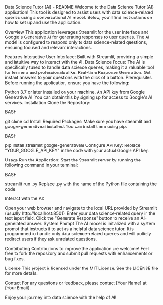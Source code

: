 Data Science Tutor (AI) - README
Welcome to the Data Science Tutor (AI) application! This tool is designed to assist users with data science-related queries using a conversational AI model. Below, you'll find instructions on how to set up and use the application.

Overview
This application leverages Streamlit for the user interface and Google's Generative AI for generating responses to user queries. The AI model is configured to respond only to data science-related questions, ensuring focused and relevant interactions.

Features
Interactive User Interface: Built with Streamlit, providing a simple and intuitive way to interact with the AI.
Data Science Focus: The AI is specifically tuned to handle data science queries, making it a valuable tool for learners and professionals alike.
Real-time Response Generation: Get instant answers to your questions with the click of a button.
Prerequisites
Before running the application, ensure you have the following:

Python 3.7 or later installed on your machine.
An API key from Google Generative AI. You can obtain this by signing up for access to Google's AI services.
Installation
Clone the Repository:

BASH

git clone <repository-url>
cd <repository-directory>
Install Required Packages:
Make sure you have streamlit and google-generativeai installed. You can install them using pip:

BASH

pip install streamlit google-generativeai
Configure API Key:
Replace "YOUR_GOOGLE_API_KEY" in the code with your actual Google API key.

Usage
Run the Application:
Start the Streamlit server by running the following command in your terminal:

BASH

streamlit run <script-name>.py
Replace <script-name>.py with the name of the Python file containing the code.

Interact with the AI:

Open your web browser and navigate to the local URL provided by Streamlit (usually http://localhost:8501).
Enter your data science-related query in the text input field.
Click the "Generate Response" button to receive an AI-generated answer.
System Prompt
The AI model is initialized with a system prompt that instructs it to act as a helpful data science tutor. It is programmed to handle only data science-related queries and will politely redirect users if they ask unrelated questions.

Contributing
Contributions to improve the application are welcome! Feel free to fork the repository and submit pull requests with enhancements or bug fixes.

License
This project is licensed under the MIT License. See the LICENSE file for more details.

Contact
For any questions or feedback, please contact [Your Name] at [Your Email].

Enjoy your journey into data science with the help of AI!
